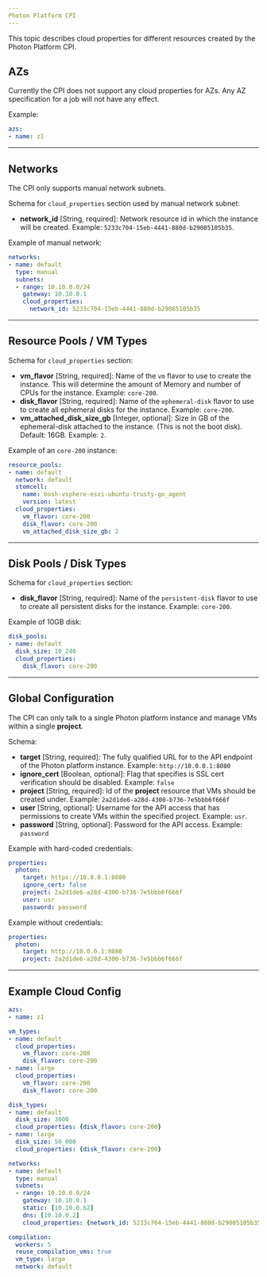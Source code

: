 ```yaml
---
Photon Platform CPI
---
```


This topic describes cloud properties for different resources created by the Photon Platform CPI.

## <a id='azs'></a> AZs

Currently the CPI does not support any cloud properties for AZs. Any AZ specification for a job will not have any effect.

Example:

```yaml
azs:
- name: z1
```

---
## <a id='networks'></a> Networks

The CPI only supports manual network subnets.

Schema for `cloud_properties` section used by manual network subnet:

* **network_id** [String, required]: Network resource id in which the instance will be created. Example: `5233c704-15eb-4441-880d-b29085105b35`.

Example of manual network:

```yaml
networks:
- name: default
  type: manual
  subnets:
  - range: 10.10.0.0/24
    gateway: 10.10.0.1
    cloud_properties:
      network_id: 5233c704-15eb-4441-880d-b29085105b35
```

---
## <a id='resource-pools'></a> Resource Pools / VM Types

Schema for `cloud_properties` section:

* **vm_flavor** [String, required]: Name of the `vm` flavor to use to create the instance. This will determine the amount of Memory and number of CPUs for the instance. Example: `core-200`.
* **disk_flavor** [String, required]: Name of the `ephemeral-disk` flavor to use to create all ephemeral disks for the instance. Example: `core-200`.
* **vm_attached_disk_size_gb** [Integer, optional]: Size in GB of the ephemeral-disk attached to the instance. (This is not the boot disk). Default: 16GB. Example: `2`.

Example of an `core-200` instance:

```yaml
resource_pools:
- name: default
  network: default
  stemcell:
    name: bosh-vsphere-esxi-ubuntu-trusty-go_agent
    version: latest
  cloud_properties:
    vm_flavor: core-200
    disk_flavor: core-200
    vm_attached_disk_size_gb: 2
```

---
## <a id='disk-pools'></a> Disk Pools / Disk Types

Schema for `cloud_properties` section:

* **disk_flavor** [String, required]: Name of the `persistent-disk` flavor to use to create all persistent disks for
the instance. Example: `core-200`.

Example of 10GB disk:

```yaml
disk_pools:
- name: default
  disk_size: 10_240
  cloud_properties:
    disk_flavor: core-200
```

---
## <a id='global'></a> Global Configuration

The CPI can only talk to a single Photon platform instance and manage VMs within a single **project**.

Schema:

* **target** [String, required]: The fully qualified URL for to the API endpoint of the Photon platform instance. Example: `http://10.0.0.1:8080`
* **ignore\_cert** [Boolean, optional]: Flag that specifies is SSL cert verification should be disabled. Example: `false`
* **project** [String, required]: Id of the **project** resource that VMs should be created under. Example: `2a2d1de6-a28d-4300-b736-7e5bbb6f666f`
* **user** [String, optional]: Username for the API access that has permissions to create VMs within the specified
project. Example: `usr`.
* **password** [String, optional]: Password for the API access. Example: `password`


Example with hard-coded credentials:

```yaml
properties:
  photon:
    target: https://10.0.0.1:8080
    ignore_cert: false
    project: 2a2d1de6-a28d-4300-b736-7e5bbb6f666f
    user: usr
    password: password
```

Example without credentials:

```yaml
properties:
  photon:
    target: http://10.0.0.1:8080
    project: 2a2d1de6-a28d-4300-b736-7e5bbb6f666f
```

---
## <a id='cloud-config'></a> Example Cloud Config

```yaml
azs:
- name: z1

vm_types:
- name: default
  cloud_properties:
    vm_flavor: core-200
    disk_flavor: core-200
- name: large
  cloud_properties:
    vm_flavor: core-200
    disk_flavor: core-200

disk_types:
- name: default
  disk_size: 3000
  cloud_properties: {disk_flavor: core-200}
- name: large
  disk_size: 50_000
  cloud_properties: {disk_flavor: core-200}

networks:
- name: default
  type: manual
  subnets:
  - range: 10.10.0.0/24
    gateway: 10.10.0.1
    static: [10.10.0.62]
    dns: [10.10.0.2]
    cloud_properties: {network_id: 5233c704-15eb-4441-880d-b29085105b35}

compilation:
  workers: 5
  reuse_compilation_vms: true
  vm_type: large
  network: default
```
